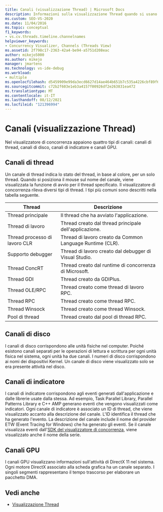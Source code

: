 ```yaml
---
title: Canali (visualizzazione Thread) | Microsoft Docs
description: Informazioni sulla visualizzazione Thread quando si usano i canali nel Visual Studio di concorrenza. Visualizzare i canali di thread, i canali del disco, i canali marcatori e i canali GPU.
ms.custom: SEO-VS-2020
ms.date: 11/04/2016
ms.topic: conceptual
f1_keywords:
- vs.cv.threads.timeline.channelnames
helpviewer_keywords:
- Concurrency Visualizer, Channels (Threads View)
ms.assetid: 2f798c17-2363-42a4-be94-a5751d208eac
author: mikejo5000
ms.author: mikejo
manager: jmartens
ms.technology: vs-ide-debug
ms.workload:
- multiple
ms.openlocfilehash: d5459909e99da3ecd6627d14ae464b651b7c535a4226cbf89f6a9985288987ae
ms.sourcegitcommit: c72b2f603e1eb3a4157f00926df2e263831ea472
ms.translationtype: MT
ms.contentlocale: it-IT
ms.lasthandoff: 08/12/2021
ms.locfileid: "121396994"
---
```

# <a name="channels-threads-view"></a>Canali (visualizzazione Thread)
Nel visualizzatore di concorrenza appaiono quattro tipi di canali: canali di thread, canali di disco, canali di indicatore e canali GPU.

## <a name="thread-channels"></a>Canali di thread
 Un canale di thread indica lo stato del thread, in base al colore, per un solo thread. Quando si posiziona il mouse sul nome del canale, viene visualizzata la funzione di avvio per il thread specificato. Il visualizzatore di concorrenza rileva diversi tipi di thread. I tipi più comuni sono descritti nella tabella seguente.

|Thread|Descrizione|
|-|-|
|Thread principale|Il thread che ha avviato l'applicazione.|
|Thread di lavoro|Thread creato dal thread principale dell'applicazione.|
|Thread processo di lavoro CLR|Thread di lavoro creato da Common Language Runtime (CLR).|
|Supporto debugger|Thread di lavoro creato dal debugger di Visual Studio.|
|Thread ConcRT|Thread creato dal runtime di concorrenza di Microsoft.|
|Thread GDI|Thread creato da GDIPlus.|
|Thread OLE/RPC|Thread creato come thread di lavoro RPC.|
|Thread RPC|Thread creato come thread RPC.|
|Thread Winsock|Thread creato come thread Winsock.|
|Pool di thread|Thread creato dal pool di thread RPC.|

## <a name="disk-channels"></a>Canali di disco
 I canali di disco corrispondono alle unità fisiche nel computer. Poiché esistono canali separati per le operazioni di lettura e scrittura per ogni unità fisica nel sistema, ogni unità ha due canali. I numeri di disco corrispondono ai nomi dei dispositivi Kernel. Un canale di disco viene visualizzato solo se era presente attività nel disco.

## <a name="marker-channels"></a>Canali di indicatore
 I canali di indicatore corrispondono agli eventi generati dall'applicazione e dalle librerie usate dalla stessa. Ad esempio, Task Parallel Library, Parallel Patterns Library e C++ AMP generano eventi che vengono visualizzati come indicatori. Ogni canale di indicatore è associato un ID di thread, che viene visualizzato accanto alla descrizione del canale. L'ID identifica il thread che ha generato l'evento. La descrizione del canale include il nome del provider ETW (Event Tracing for Windows) che ha generato gli eventi. Se il canale visualizza eventi dall'[SDK del visualizzatore di concorrenza](../profiling/concurrency-visualizer-sdk.md), viene visualizzato anche il nome della serie.

## <a name="gpu-channels"></a>Canali GPU
 I canali GPU visualizzano informazioni sull'attività di DirectX 11 nel sistema.  Ogni motore DirectX associato alla scheda grafica ha un canale separato.  I singoli segmenti rappresentano il tempo trascorso per elaborare un pacchetto DMA.

## <a name="see-also"></a>Vedi anche
- [Visualizzazione Thread](../profiling/threads-view-parallel-performance.md)